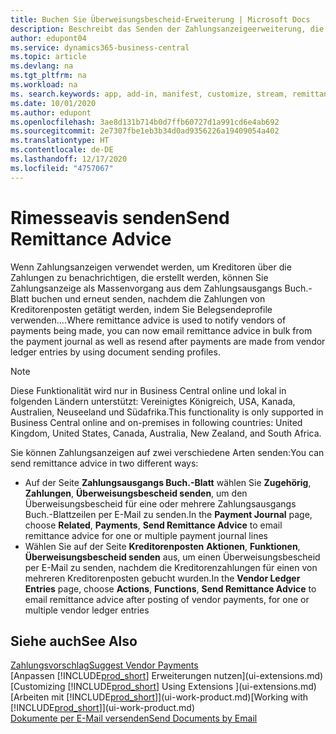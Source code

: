 ```yaml
---
title: Buchen Sie Überweisungsbescheid-Erweiterung | Microsoft Docs
description: Beschreibt das Senden der Zahlungsanzeigeerweiterung, die das Buchen und das Neuversenden der Zahlungsanzeige aus dem Zahlungsausgangs Buch.-Blatt und den Kreditorenposten zulassen.
author: edupont04
ms.service: dynamics365-business-central
ms.topic: article
ms.devlang: na
ms.tgt_pltfrm: na
ms.workload: na
ms. search.keywords: app, add-in, manifest, customize, stream, remittance, advice
ms.date: 10/01/2020
ms.author: edupont
ms.openlocfilehash: 3ae8d131b714b0d7ffb60727d1a991cd6e4ab692
ms.sourcegitcommit: 2e7307fbe1eb3b34d0ad9356226a19409054a402
ms.translationtype: HT
ms.contentlocale: de-DE
ms.lasthandoff: 12/17/2020
ms.locfileid: "4757067"
---
```

# <a name="send-remittance-advice"></a><span data-ttu-id="23ad0-103">Rimesseavis senden</span><span class="sxs-lookup"><span data-stu-id="23ad0-103">Send Remittance Advice</span></span>

<span data-ttu-id="23ad0-104">Wenn Zahlungsanzeigen verwendet werden, um Kreditoren über die Zahlungen zu benachrichtigen, die erstellt werden, können Sie Zahlungsanzeige als Massenvorgang aus dem Zahlungsausgangs Buch.-Blatt buchen und erneut senden, nachdem die Zahlungen von Kreditorenposten getätigt werden, indem Sie Belegsendeprofile verwenden….</span><span class="sxs-lookup"><span data-stu-id="23ad0-104">Where remittance advice is used to notify vendors of payments being made, you can now email remittance advice in bulk from the payment journal as well as resend after payments are made from vendor ledger entries by using document sending profiles.</span></span>

> [!NOTE]
> <span data-ttu-id="23ad0-105">Diese Funktionalität wird nur in Business Central online und lokal in folgenden Ländern unterstützt: Vereinigtes Königreich, USA, Kanada, Australien, Neuseeland und Südafrika.</span><span class="sxs-lookup"><span data-stu-id="23ad0-105">This functionality is only supported in Business Central online and on-premises in following countries: United Kingdom, United States, Canada, Australia, New Zealand, and South Africa.</span></span>  

<span data-ttu-id="23ad0-106">Sie können Zahlungsanzeigen auf zwei verschiedene Arten senden:</span><span class="sxs-lookup"><span data-stu-id="23ad0-106">You can send remittance advice in two different ways:</span></span>

* <span data-ttu-id="23ad0-107">Auf der Seite **Zahlungsausgangs Buch.-Blatt** wählen Sie **Zugehörig**, **Zahlungen**, **Überweisungsbescheid senden**, um den Überweisungsbescheid für eine oder mehrere Zahlungsausgangs Buch.-Blattzeilen per E-Mail zu senden.</span><span class="sxs-lookup"><span data-stu-id="23ad0-107">In the **Payment Journal** page, choose **Related**, **Payments**, **Send Remittance Advice** to email remittance advice for one or multiple payment journal lines</span></span>
* <span data-ttu-id="23ad0-108">Wählen Sie auf der Seite **Kreditorenposten** **Aktionen**, **Funktionen**, **Überweisungsbescheid senden** aus, um einen Überweisungsbescheid per E-Mail zu senden, nachdem die Kreditorenzahlungen für einen von mehreren Kreditorenposten gebucht wurden.</span><span class="sxs-lookup"><span data-stu-id="23ad0-108">In the **Vendor Ledger Entries** page, choose **Actions**, **Functions**, **Send Remittance Advice** to email remittance advice after posting of vendor payments, for one or multiple vendor ledger entries</span></span>

## <a name="see-also"></a><span data-ttu-id="23ad0-109">Siehe auch</span><span class="sxs-lookup"><span data-stu-id="23ad0-109">See Also</span></span>

[<span data-ttu-id="23ad0-110">Zahlungsvorschlag</span><span class="sxs-lookup"><span data-stu-id="23ad0-110">Suggest Vendor Payments</span></span>](payables-how-suggest-vendor-payments.md)  
<span data-ttu-id="23ad0-111">[Anpassen [!INCLUDE[prod_short](includes/prod_short.md)] Erweiterungen nutzen](ui-extensions.md)</span><span class="sxs-lookup"><span data-stu-id="23ad0-111">[Customizing [!INCLUDE[prod_short](includes/prod_short.md)] Using Extensions ](ui-extensions.md)</span></span>  
<span data-ttu-id="23ad0-112">[Arbeiten mit [!INCLUDE[prod_short](includes/prod_short.md)]](ui-work-product.md)</span><span class="sxs-lookup"><span data-stu-id="23ad0-112">[Working with [!INCLUDE[prod_short](includes/prod_short.md)]](ui-work-product.md)</span></span>  
[<span data-ttu-id="23ad0-113">Dokumente per E-Mail versenden</span><span class="sxs-lookup"><span data-stu-id="23ad0-113">Send Documents by Email</span></span>](ui-how-send-documents-email.md)  
